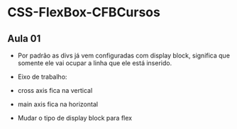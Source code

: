# CSS-FlexBox-CFBCursos

## Aula 01

- Por padrão as divs já vem configuradas com display block, significa que somente ele vai ocupar a linha que ele está inserido.

- Eixo de trabalho:

* cross axis fica na vertical

* main axis fica na horizontal

- Mudar o tipo de display block para flex
